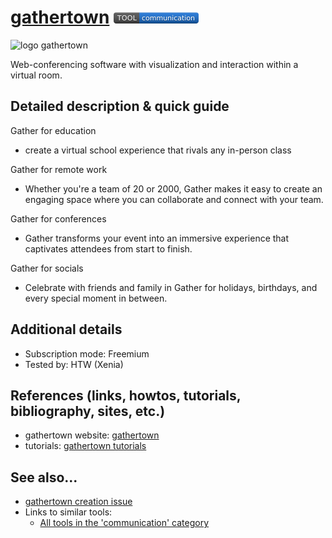 # [gathertown](https://gather.town/)  [<img src="images/communication.png" align="bottom">](https://github.com/e-CLOSE/Toolbox/issues?q=label%3A01_TOOL+label%3Acommunication)
![logo gathertown](https://user-images.githubusercontent.com/96419022/157189278-6e005115-de15-4d37-bf90-4a12a99247ff.png)

Web-conferencing software with visualization and interaction within a virtual room.


## Detailed description & quick guide

Gather for education
- create a virtual school experience  that rivals any in-person class

Gather for remote work
- Whether you're a team of 20 or 2000, Gather makes it easy to create an engaging space where you can collaborate and connect with your team.

Gather for conferences
- Gather transforms your event into an immersive experience that captivates attendees from start to finish.

Gather for socials
- Celebrate with friends and family in Gather for holidays, birthdays, and every special moment in between.


## Additional details

- Subscription mode: Freemium
- Tested by: HTW (Xenia)


## References (links, howtos, tutorials, bibliography, sites, etc.)

- gathertown website: [gathertown](https://gather.town/)
- tutorials: [gathertown tutorials](https://www.youtube.com/channel/UCd4uhlois5n9k6fRuVwSCuA/videos)


## See also...

- [gathertown creation issue](https://github.com/e-CLOSE/Toolbox/issues/171)
- Links to similar tools:
  - [All tools in the 'communication' category](https://github.com/e-CLOSE/Toolbox/issues?q=label%3A01_TOOL+label%3Acommunication)
